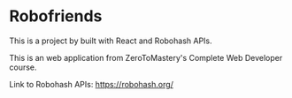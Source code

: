 # Robofriends

This is a project by built with React and Robohash APIs.

This is an web application from ZeroToMastery's Complete Web Developer course.

Link to Robohash APIs: https://robohash.org/